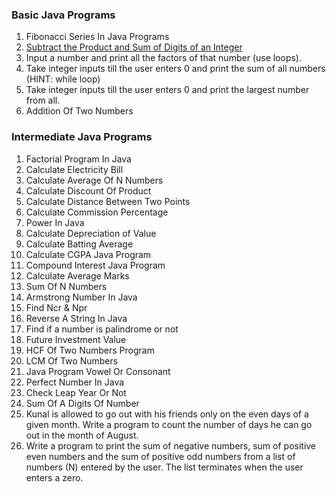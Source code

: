 ### Basic Java Programs


1. Fibonacci Series In Java Programs
2. [Subtract the Product and Sum of Digits of an Integer](https://leetcode.com/problems/subtract-the-product-and-sum-of-digits-of-an-integer/)
3. Input a number and print all the factors of that number (use loops).
4. Take integer inputs till the user enters 0 and print the sum of all numbers
    (HINT: while loop)
5. Take integer inputs till the user enters 0 and print the largest number from
    all.
6. Addition Of Two Numbers

### Intermediate Java Programs
1. Factorial Program In Java
2. Calculate Electricity Bill
3. Calculate Average Of N Numbers
4. Calculate Discount Of Product
5. Calculate Distance Between Two Points
6. Calculate Commission Percentage
7. Power In Java
8. Calculate Depreciation of Value
9. Calculate Batting Average
10. Calculate CGPA Java Program
11. Compound Interest Java Program
12. Calculate Average Marks
13. Sum Of N Numbers
14. Armstrong Number In Java
15. Find Ncr & Npr
16. Reverse A String In Java
17. Find if a number is palindrome or not
18. Future Investment Value
19. HCF Of Two Numbers Program
20. LCM Of Two Numbers
21. Java Program Vowel Or Consonant
22. Perfect Number In Java
23. Check Leap Year Or Not
24. Sum Of A Digits Of Number
25. Kunal is allowed to go out with his friends only on the even days of a given month. Write a program to count the number of days he can go out in the month of August.
26. Write a program to print the sum of negative numbers, sum of positive even numbers and the sum of positive odd numbers from a list of numbers (N) entered by the user. The list terminates when the user enters a zero.